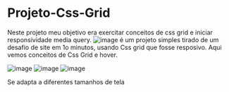 # Projeto-Css-Grid
Neste projeto meu objetivo era exercitar 
conceitos de css grid e iniciar responsividade media query.
![image](https://user-images.githubusercontent.com/93878819/149318212-575cd0c3-8d02-4c34-a328-5b28fbe8b0d6.png)
é um projeto simples tirado de um desafio de site em 1o minutos, usando Css grid que fosse resposivo.
Aqui vemos conceitos de Css Grid e hover.

![image](https://user-images.githubusercontent.com/93878819/149318265-3f4f56e0-153e-45b4-9b41-f2cb1413673b.png)
![image](https://user-images.githubusercontent.com/93878819/149318314-6e25deb2-85b0-4b9e-bb3e-240bb4d095f1.png)
![image](https://user-images.githubusercontent.com/93878819/149318362-c42c41b9-d9a0-4875-ae75-2b0d1469c6ae.png)


Se adapta a diferentes tamanhos de tela
